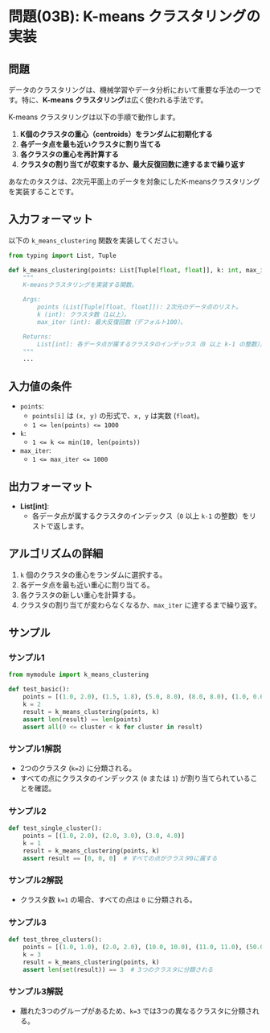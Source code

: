 # 問題(03B): K-means クラスタリングの実装

## 問題

データのクラスタリングは、機械学習やデータ分析において重要な手法の一つです。特に、**K-means クラスタリング**は広く使われる手法です。

K-means クラスタリングは以下の手順で動作します。

1. **K個のクラスタの重心（centroids）をランダムに初期化する**
2. **各データ点を最も近いクラスタに割り当てる**
3. **各クラスタの重心を再計算する**
4. **クラスタの割り当てが収束するか、最大反復回数に達するまで繰り返す**

あなたのタスクは、2次元平面上のデータを対象にしたK-meansクラスタリングを実装することです。

## 入力フォーマット

以下の `k_means_clustering` 関数を実装してください。

```python
from typing import List, Tuple

def k_means_clustering(points: List[Tuple[float, float]], k: int, max_iter: int = 100) -> List[int]:
    """
    K-meansクラスタリングを実装する関数。

    Args:
        points (List[Tuple[float, float]]): 2次元のデータ点のリスト。
        k (int): クラスタ数（1以上）。
        max_iter (int): 最大反復回数（デフォルト100）。

    Returns:
        List[int]: 各データ点が属するクラスタのインデックス（0 以上 k-1 の整数）。
    """
    ...
```

## 入力値の条件

- `points`:
  - `points[i]` は `(x, y)` の形式で、`x, y` は実数 (`float`)。
  - `1 <= len(points) <= 1000`
- `k`:
  - `1 <= k <= min(10, len(points))`
- `max_iter`:
  - `1 <= max_iter <= 1000`

## 出力フォーマット

- **List[int]**:
  - 各データ点が属するクラスタのインデックス（`0` 以上 `k-1` の整数）をリストで返します。

## アルゴリズムの詳細

1. `k` 個のクラスタの重心をランダムに選択する。
2. 各データ点を最も近い重心に割り当てる。
3. 各クラスタの新しい重心を計算する。
4. クラスタの割り当てが変わらなくなるか、`max_iter` に達するまで繰り返す。

## サンプル

### サンプル1

```python
from mymodule import k_means_clustering

def test_basic():
    points = [(1.0, 2.0), (1.5, 1.8), (5.0, 8.0), (8.0, 8.0), (1.0, 0.6), (9.0, 11.0)]
    k = 2
    result = k_means_clustering(points, k)
    assert len(result) == len(points)
    assert all(0 <= cluster < k for cluster in result)
```

### サンプル1解説

- 2つのクラスタ (`k=2`) に分類される。
- すべての点にクラスタのインデックス (`0` または `1`) が割り当てられていることを確認。

### サンプル2

```python
def test_single_cluster():
    points = [(1.0, 2.0), (2.0, 3.0), (3.0, 4.0)]
    k = 1
    result = k_means_clustering(points, k)
    assert result == [0, 0, 0]  # すべての点がクラスタ0に属する
```

### サンプル2解説

- クラスタ数 `k=1` の場合、すべての点は `0` に分類される。

### サンプル3

```python
def test_three_clusters():
    points = [(1.0, 1.0), (2.0, 2.0), (10.0, 10.0), (11.0, 11.0), (50.0, 50.0)]
    k = 3
    result = k_means_clustering(points, k)
    assert len(set(result)) == 3  # 3つのクラスタに分類される
```

### サンプル3解説

- 離れた3つのグループがあるため、`k=3` では3つの異なるクラスタに分類される。
